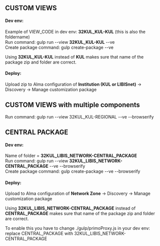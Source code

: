 ## CUSTOM VIEWS
#### Dev env:
Example of VIEW_CODE in dev env: **32KUL_KUL-KUL** (this is also the foldername)\
Run command: gulp run --view **32KUL_KUL-KUL** --ve\
Create package command: gulp create-package --ve

Using **32KUL_KUL-KUL** instead of **KUL** makes sure that name of the package zip and folder are correct.

#### Deploy:
Upload zip to Alma configuration of **Institution (KUL or LIBISnet)** -> Discovery -> Manage customization package

## CUSTOM VIEWS with multiple components
Run command: gulp run --view 32KUL_KUL-REGIONAL --ve --browserify

## CENTRAL PACKAGE
#### Dev env:
Name of folder = **32KUL_LIBIS_NETWORK-CENTRAL_PACKAGE**\
Run command: gulp run --view **32KUL_LIBIS_NETWORK-CENTRAL_PACKAGE** --ve --browserify \
Create package command: gulp create-package --ve --browserify

#### Deploy:
Upload to Alma configuration of **Network Zone** -> Discovery -> Manage customization package

Using **32KUL_LIBIS_NETWORK-CENTRAL_PACKAGE** instead of **CENTRAL_PACKAGE** makes sure that name of the package zip and folder are correct.

To enable this you have to change ./gulp/primoProxy.js in your dev env: replace CENTRAL_PACKAGE with 32KUL_LIBIS_NETWORK-CENTRAL_PACKAGE